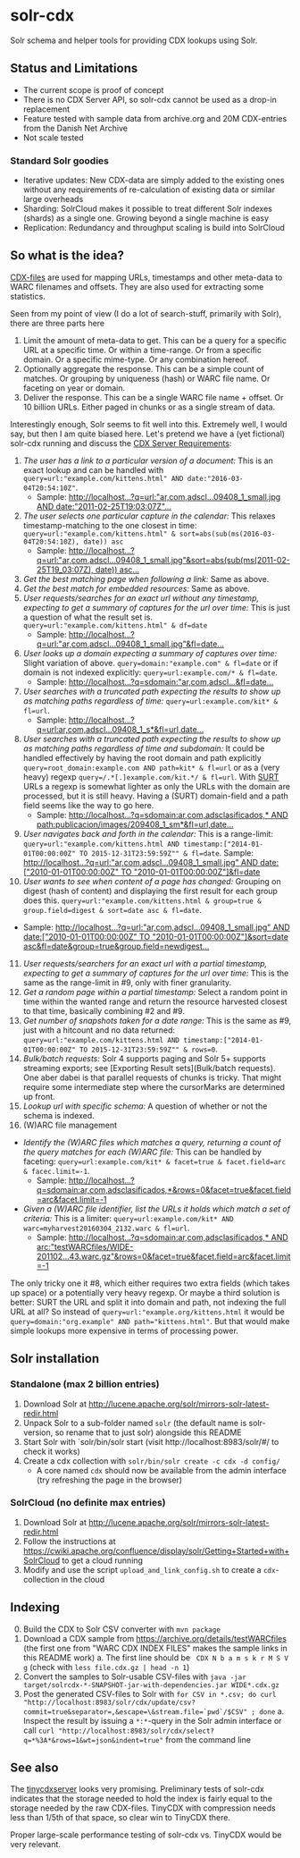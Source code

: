 # solr-cdx

Solr schema and helper tools for providing CDX lookups using Solr.

## Status and Limitations

 * The current scope is proof of concept
 * There is no CDX Server API, so solr-cdx cannot be used as a drop-in replacement
 * Feature tested with sample data from archive.org and 20M CDX-entries from the Danish Net Archive
 * Not scale tested

### Standard Solr goodies

 * Iterative updates: New CDX-data are simply added to the existing ones without any requirements of re-calculation of existing data or similar large overheads
 * Sharding: SolrCloud makes it possible to treat different Solr indexes (shards) as a single one. Growing beyond a single machine is easy
 * Replication: Redundancy and throughput scaling is build into SolrCloud 

## So what is the idea?

[CDX-files](https://archive.org/web/researcher/cdx_file_format.php) are used for mapping URLs, timestamps and other meta-data to WARC filenames and offsets. They are also used for extracting some statistics.

Seen from my point of view (I do a lot of search-stuff, primarily with Solr), there are three parts here

1. Limit the amount of meta-data to get. This can be a query for a specific URL at a specific time. Or within a time-range. Or from a specific domain. Or a specific mime-type. Or any combination hereof.
2. Optionally aggregate the response. This can be a simple count of matches. Or grouping by uniqueness (hash) or WARC file name. Or faceting on year or domain.
3. Deliver the response. This can be a single WARC file name + offset. Or 10 billion URLs. Either paged in chunks or as a single stream of data.

Interestingly enough, Solr seems to fit well into this. Extremely well, I would say, but then I am quite biased here. Let's pretend we have a (yet fictional) solr-cdx running and discuss the [CDX Server Requirements](https://github.com/iipc/openwayback/wiki/CDX-Server-requirements):

1. _The user has a link to a particular version of a document:_ This is an exact lookup and can be handled with `query=url:"example.com/kittens.html" AND date:"2016-03-04T20:54:10Z"`.
   * Sample: [http://localhost...?q=url:"ar,com,adscl...09408_1_small.jpg AND date:"2011-02-25T19:03:07Z"...](http://localhost:8983/solr/cdx/select?q=url%3A%22ar%2Ccom%2Cadsclasificados%2Caimogasta%29%2Fpublicacion%2Fimages%2F209408_1_small.jpg%22+AND+date%3A%222011-02-25T19%3A03%3A07Z%22&wt=json&indent=true)
2. _The user selects one particular capture in the calendar:_ This relaxes timestamp-matching to the one closest in time: `query=url:"example.com/kittens.html" & sort=abs(sub(ms(2016-03-04T20:54:10Z), date)) asc` 
   * Sample: [http://localhost...?q=url:"ar,com,adscl...09408_1_small.jpg"&sort=abs(sub(ms(2011-02-25T19_03:07Z), date)) asc...](http://localhost:8983/solr/cdx/select?q=url%3A%22ar%2Ccom%2Cadsclasificados%2Caimogasta%29%2Fpublicacion%2Fimages%2F209408_1_small.jpg%22&sort=abs%28sub%28ms%282011-02-25T19%3A03%3A07Z%29%2C+date%29%29+asc&wt=json&indent=true)
3. _Get the best matching page when following a link:_ Same as above.
4. _Get the best match for embedded resources:_ Same as above.
5. _User requests/searches for an exact url without any timestamp, expecting to get a summary of captures for the url over time:_ This is just a question of what the result set is. `query=url:"example.com/kittens.html" & df=date`
   * Sample: [http://localhost...?q=url:"ar,com,adscl...09408_1_small.jpg"&fl=date...](http://localhost:8983/solr/cdx/select?q=url%3A%22ar%2Ccom%2Cadsclasificados%2Caimogasta%29%2Fpublicacion%2Fimages%2F209408_1_small.jpg%22&fl=date&wt=json&indent=true)
6. _User looks up a domain expecting a summary of captures over time:_ Slight variation of above. `query=domain:"example.com" & fl=date` or if domain is not indexed explicitly: `query=url:example.com/* & fl=date`.
   * Sample: [http://localhost...?q=sdomain:"ar,com,adscl...&fl=date...](http://localhost:8983/solr/cdx/select?q=sdomain%3A%22ar%2Ccom%2Cadsclasificados%2Caimogasta%22&fl=date&wt=json&indent=true)
7. _User searches with a truncated path expecting the results to show up as matching paths regardless of time:_ `query=url:example.com/kit* & fl=url`.
   * Sample: [http://localhost...?q=url:ar,com,adscl...09408_1_s*&fl=url,date...](http://localhost:8983/solr/cdx/select?q=url%3Aar%2Ccom%2Cadsclasificados%2Caimogasta%5C%29%2Fpublicacion%2Fimages%2F209408_1_s*&fl=url%2Cdate&wt=json&indent=true)
8. _User searches with a truncated path expecting the results to show up as matching paths regardless of time and subdomain:_ It could be handled effectively by having the root domain and path explicitly `query=root_domain:example.com AND path=kit* & fl=url` or as a (very heavy) regexp `query=/.*[.]example.com/kit.*/ & fl=url`. With [SURT](http://crawler.archive.org/apidocs/org/archive/util/SURT.html) URLs a regexp is somewhat lighter as only the URLs with the domain are processed, but it is still heavy. Having a (SURT) domain-field and a path field seems like the way to go here.
   * Sample: [http://localhost...?q=sdomain:ar,com,adsclasificados,* AND path:publicacion/images/209408_1_sm*&fl=url,date...](http://localhost:8983/solr/cdx/select?q=sdomain%3Aar%2Ccom%2Cadsclasificados%2C*+AND+path%3Apublicacion%2Fimages%2F209408_1_sm*&fl=url,date&wt=json&indent=true)
9. _User navigates back and forth in the calendar:_ This is a range-limit: `query=url:"example.com/kittens.html AND timestamp:["2014-01-01T00:00:00Z" TO 2015-12-31T23:59:59Z"" & fl=date`.
   Sample: [http://localhost...?q=url:"ar,com,adscl...09408_1_small.jpg" AND date:["2010-01-01T00:00:00Z" TO "2010-01-01T00:00:00Z"]&fl=date](http://localhost:8983/solr/cdx/select?q=url%3A%22ar%2Ccom%2Cadsclasificados%2Caimogasta%29%2Fpublicacion%2Fimages%2F209408_1_small.jpg%22+AND+date%3A%5B%222010-01-01T00%3A00%3A00Z%22+TO+%222011-12-31T23%3A59%3A59Z%22%5D&fl=date&wt=json&indent=true)
10. _User wants to see when content of a page has changed:_ Grouping on digest (hash of content) and displaying the first result for each group does this. `query=url:"example.com/kittens.html & group=true & group.field=digest & sort=date asc & fl=date`.
   * Sample: [http://localhost...?q=url:"ar,com,adscl...09408_1_small.jpg" AND date:["2010-01-01T00:00:00Z" TO "2010-01-01T00:00:00Z"]&sort=date asc&fl=date&group=true&group.field=newdigest...](http://localhost:8983/solr/cdx/select?q=url%3A%22ar%2Ccom%2Cadsclasificados%2Caimogasta%29%2Fpublicacion%2Fimages%2F209408_1_small.jpg%22+AND+date%3A%5B%222010-01-01T00%3A00%3A00Z%22+TO+%222011-12-31T23%3A59%3A59Z%22%5D&sort=date+asc&fl=date&wt=json&indent=true&group=true&group.field=newdigest)
11. _User requests/searchers for an exact url with a partial timestamp, expecting to get a summary of captures for the url over time:_ This is the same as the range-limit in #9, only with finer granularity.
12. _Get a random page within a partial timestamp:_ Select a random point in time within the wanted range and return the resource harvested closest to that time, basically combining #2 and #9.
13. _Get number of snapshots taken for a date range:_ This is the same as #9, just with a hitcount and no data returned: `query=url:"example.com/kittens.html AND timestamp:["2014-01-01T00:00:00Z" TO 2015-12-31T23:59:59Z"" & rows=0`.
14. _Bulk/batch requests:_ Solr 4 supports paging and Solr 5+ supports streaming exports; see [Exporting Result sets](Bulk/batch requests). One aber dabei is that parallel requests of chunks is tricky. That might require some intermediate step where the cursorMarks are determined up front.
15. _Lookup url with specific schema:_ A question of whether or not the schema is indexed.
16. (W)ARC file management
   * _Identify the (W)ARC files which matches a query, returning a count of the query matches for each (W)ARC file:_ This can be handled by faceting: `query=url:example.com/kit* & facet=true & facet.field=arc & facec.limit=-1`.
      * Sample: [http://localhost...?q=sdomain:ar,com,adsclasificados,*&rows=0&facet=true&facet.field=arc&facet.limit=-1](http://localhost:8983/solr/cdx/select?q=sdomain%3Aar%2Ccom%2Cadsclasificados%2C*&sort=date+asc&rows=0&wt=json&indent=true&facet=true&facet.field=arc&facet.limit=-1)
   * _Given a (W)ARC file identifier, list the URLs it holds which match a set of criteria:_ This is a limiter: `query=url:example.com/kit* AND warc=myharvest20160304_2132.warc & fl=url`.
      * Sample: [http://localhost...?q=sdomain:ar,com,adsclasificados,* AND arc:"testWARCfiles/WIDE-201102...43.warc.gz"&rows=0&facet=true&facet.field=arc&facet.limit=-1](http://localhost:8983/solr/cdx/select?q=sdomain%3Aar%2Ccom%2Cadsclasificados%2C*+AND+arc%3A%22testWARCfiles/WIDE-20110225183219005-04371-13730~crawl301.us.archive.org~9443.warc.gz%22&sort=date+asc&wt=json&indent=true&fl=url)

The only tricky one it #8, which either requires two extra fields (which takes up space) or a potentially very heavy regexp. Or maybe a third solution is better: SURT the URL and split it into domain and path, not indexing the full URL at all? So instead of `query=url:"example.org/kittens.html` it would be `query=domain:"org.example" AND path="kittens.html"`. But that would make simple lookups more expensive in terms of processing power.

## Solr installation

### Standalone (max 2 billion entries)

1. Download Solr at http://lucene.apache.org/solr/mirrors-solr-latest-redir.html
2. Unpack Solr to a sub-folder named `solr` (the default name is solr-version, so rename that to just solr) alongside this README
3. Start Solr with `solr/bin/solr start (visit http://localhost:8983/solr/#/ to check it works)
4. Create a cdx collection with `solr/bin/solr create -c cdx -d config/`
   * A core named `cdx` should now be available from the admin interface (try refreshing the page in the browser)

### SolrCloud (no definite max entries)

1. Download Solr at http://lucene.apache.org/solr/mirrors-solr-latest-redir.html
2. Follow the instructions at https://cwiki.apache.org/confluence/display/solr/Getting+Started+with+SolrCloud to get a cloud running
3. Modify and use the script `upload_and_link_config.sh` to create a `cdx`-collection in the cloud

## Indexing

0. Build the CDX to Solr CSV converter with `mvn package`
1. Download a CDX sample from https://archive.org/details/testWARCfiles (the first one from "WARC CDX INDEX FILES" makes the sample links in this README work)
  a. The first line should be ` CDX N b a m s k r M S V g` (check with `less file.cdx.gz | head -n 1`)
2. Convert the samples to Solr-usable CSV-files with `java -jar target/solrcdx-*-SNAPSHOT-jar-with-dependencies.jar WIDE*.cdx.gz`
3. Post the generated CSV-files to Solr with ``for CSV in *.csv; do curl "http://localhost:8983/solr/cdx/update/csv?commit=true&separator=,&escape=\&stream.file=`pwd`/$CSV" ; done``
  a. Inspect the result by issuing a `*:*`-query in the Solr admin interface or call `curl "http://localhost:8983/solr/cdx/select?q=*%3A*&rows=1&wt=json&indent=true"` from the command line

## See also

The [tinycdxserver](https://github.com/nla/tinycdxserver) looks very promising. Preliminary tests of solr-cdx indicates
that the storage needed to hold the index is fairly equal to the storage needed by the raw CDX-files. TinyCDX with
compression needs less than 1/5th of that space, so clear win to TinyCDX there.
 
Proper large-scale performance testing of solr-cdx vs. TinyCDX would be very relevant.
